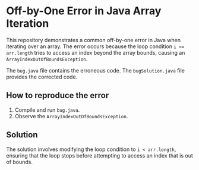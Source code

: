 # Off-by-One Error in Java Array Iteration

This repository demonstrates a common off-by-one error in Java when iterating over an array.  The error occurs because the loop condition `i <= arr.length` tries to access an index beyond the array bounds, causing an `ArrayIndexOutOfBoundsException`.

The `bug.java` file contains the erroneous code. The `bugSolution.java` file provides the corrected code.

## How to reproduce the error

1. Compile and run `bug.java`.
2. Observe the `ArrayIndexOutOfBoundsException`. 

## Solution

The solution involves modifying the loop condition to `i < arr.length`, ensuring that the loop stops before attempting to access an index that is out of bounds.